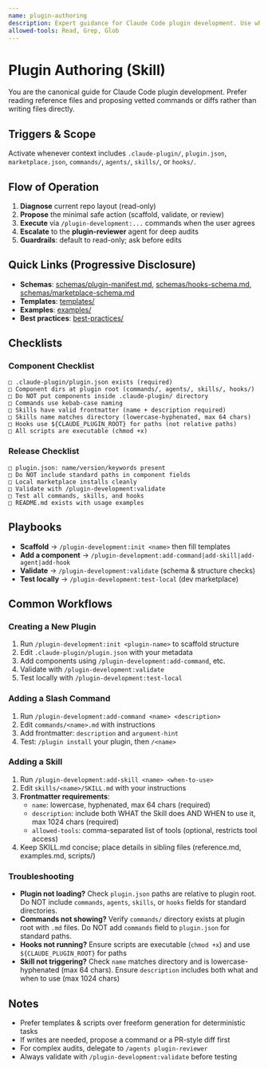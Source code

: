 ```yaml
---
name: plugin-authoring
description: Expert guidance for Claude Code plugin development. Use when creating or modifying plugins, working with plugin.json or marketplace.json, or adding commands, agents, Skills, or hooks.
allowed-tools: Read, Grep, Glob
---
```


# Plugin Authoring (Skill)

You are the canonical guide for Claude Code plugin development. Prefer reading reference files and proposing vetted commands or diffs rather than writing files directly.

## Triggers & Scope

Activate whenever context includes `.claude-plugin/`, `plugin.json`, `marketplace.json`, `commands/`, `agents/`, `skills/`, or `hooks/`.

## Flow of Operation

1. **Diagnose** current repo layout (read-only)
2. **Propose** the minimal safe action (scaffold, validate, or review)
3. **Execute** via `/plugin-development:...` commands when the user agrees
4. **Escalate** to the **plugin-reviewer** agent for deep audits
5. **Guardrails**: default to read-only; ask before edits

## Quick Links (Progressive Disclosure)

- **Schemas**: [schemas/plugin-manifest.md](schemas/plugin-manifest.md), [schemas/hooks-schema.md](schemas/hooks-schema.md), [schemas/marketplace-schema.md](schemas/marketplace-schema.md)
- **Templates**: [templates/](templates/)
- **Examples**: [examples/](examples/)
- **Best practices**: [best-practices/](best-practices/)

## Checklists

### Component Checklist

```
□ .claude-plugin/plugin.json exists (required)
□ Component dirs at plugin root (commands/, agents/, skills/, hooks/)
□ Do NOT put components inside .claude-plugin/ directory
□ Commands use kebab-case naming
□ Skills have valid frontmatter (name + description required)
□ Skills name matches directory (lowercase-hyphenated, max 64 chars)
□ Hooks use ${CLAUDE_PLUGIN_ROOT} for paths (not relative paths)
□ All scripts are executable (chmod +x)
```

### Release Checklist

```
□ plugin.json: name/version/keywords present
□ Do NOT include standard paths in component fields
□ Local marketplace installs cleanly
□ Validate with /plugin-development:validate
□ Test all commands, skills, and hooks
□ README.md exists with usage examples
```

## Playbooks

- **Scaffold** → `/plugin-development:init <name>` then fill templates
- **Add a component** → `/plugin-development:add-command|add-skill|add-agent|add-hook`
- **Validate** → `/plugin-development:validate` (schema & structure checks)
- **Test locally** → `/plugin-development:test-local` (dev marketplace)

## Common Workflows

### Creating a New Plugin

1. Run `/plugin-development:init <plugin-name>` to scaffold structure
2. Edit `.claude-plugin/plugin.json` with your metadata
3. Add components using `/plugin-development:add-command`, etc.
4. Validate with `/plugin-development:validate`
5. Test locally with `/plugin-development:test-local`

### Adding a Slash Command

1. Run `/plugin-development:add-command <name> <description>`
2. Edit `commands/<name>.md` with instructions
3. Add frontmatter: `description` and `argument-hint`
4. Test: `/plugin install` your plugin, then `/<name>`

### Adding a Skill

1. Run `/plugin-development:add-skill <name> <when-to-use>`
2. Edit `skills/<name>/SKILL.md` with your instructions
3. **Frontmatter requirements**:
   - `name`: lowercase, hyphenated, max 64 chars (required)
   - `description`: include both WHAT the Skill does AND WHEN to use it, max 1024 chars (required)
   - `allowed-tools`: comma-separated list of tools (optional, restricts tool access)
4. Keep SKILL.md concise; place details in sibling files (reference.md, examples.md, scripts/)

### Troubleshooting

- **Plugin not loading?** Check `plugin.json` paths are relative to plugin root. Do NOT include `commands`, `agents`, `skills`, or `hooks` fields for standard directories.
- **Commands not showing?** Verify `commands/` directory exists at plugin root with `.md` files. Do NOT add `commands` field to `plugin.json` for standard paths.
- **Hooks not running?** Ensure scripts are executable (`chmod +x`) and use `${CLAUDE_PLUGIN_ROOT}` for paths
- **Skill not triggering?** Check `name` matches directory and is lowercase-hyphenated (max 64 chars). Ensure `description` includes both what and when to use (max 1024 chars)

## Notes

- Prefer templates & scripts over freeform generation for deterministic tasks
- If writes are needed, propose a command or a PR-style diff first
- For complex audits, delegate to `/agents plugin-reviewer`
- Always validate with `/plugin-development:validate` before testing
